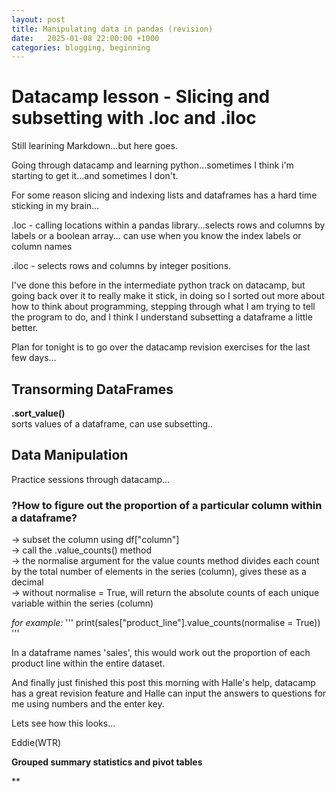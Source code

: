 ```yaml
---
layout: post
title: Manipulating data in pandas (revision)
date:   2025-01-08 22:00:00 +1000
categories: blogging, beginning
---
```


# **Datacamp lesson - Slicing and subsetting with .loc and .iloc**

Still learining Markdown...but here goes. 

Going through datacamp and learning python...sometimes I think i'm starting to get it...and sometimes I don't.  

For some reason slicing and indexing lists and dataframes has a hard time sticking in my brain...

.loc - calling locations within a pandas library...selects rows and columns by labels or a boolean array...
	can use when you know the index labels or column names

.iloc - selects rows and columns by integer positions. 

I've done this before in the intermediate python track on datacamp, but going back over it to really make it stick, in doing so I sorted out more about how to think about programming, stepping through what I am trying to tell the program to do, and I think I understand subsetting a dataframe a little better. 

Plan for tonight is to go over the datacamp revision exercises for the last few days...
 
  
## Transorming DataFrames   

**.sort_value()**  
sorts values of a dataframe, can use subsetting..


## Data Manipulation

Practice sessions through datacamp...  

### **?How to figure out the proportion of a particular column within a dataframe?**  

-> subset the column using df["column"]  
-> call the .value_counts() method  
-> the normalise argument for the value counts method divides each count by the total number of elements in the series (column), gives these as a decimal  
-> without normalise = True, will return the absolute counts of each unique variable within the series (column)  

*for example:*
''' 
print(sales["product_line"].value_counts(normalise = True))
'''  
  
In a dataframe names 'sales', this would work out the proportion of each product line within the entire dataset. 


And finally just finished this post this morning with Halle's help, datacamp has a great revision feature and Halle can input the answers to questions for me using numbers and the enter key. 


Lets see how this looks...

Eddie(WTR)  












**Grouped summary statistics and pivot tables**

**
